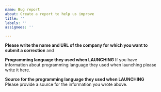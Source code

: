 ```yaml
---
name: Bug report
about: Create a report to help us improve
title: ''
labels: ''
assignees: ''

---
```


**Please write the name and URL of the company for which you want to submit a correction**
<name> and <url>

**Programming language they used when LAUNCHING**
If you have information about programming language they used when launching please write it here. 

**Source for the programming language they used when LAUNCHING**
Please provide a source for the information you wrote above.
